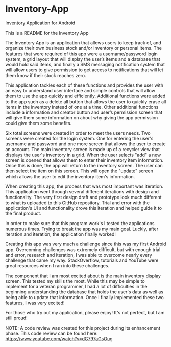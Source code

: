 # Inventory-App
Inventory Application for Android

This is a README for the Inventory App

The Inventory App is an application that allows users to keep track of, and organize their own business stock and/or inventory or personal items. The features that were required of this app were a username/password login system, a grid layout that will display the user’s items and a database that would hold said items, and finally a SMS messaging notification system that will allow users to give permission to get access to notifications that will let them know if their stock reaches zero.

This application tackles each of these functions and provides the user with an easy to understand user interface and simple controls that will allow them to use the app quickly and efficiently. Additional functions were added to the app such as a delete all button that allows the user to quickly erase all items in the inventory instead of one at a time. Other additional functions include a information and creator button and user’s permission screen that will give them some information on about why giving the app permission could give them some benefits.

Six total screens were created in order to meet the users needs. Two screens were created for the login system. One for entering the user's username and password and one more screen that allows the user to create an account. The main inventory screen is made up of a recycler view that displays the user's inventory in a grid. When the user selects "add" a new screen is opened that allows them to enter their inventory item information. Once this is done, the app will return to the inventory screen. The user can then select the item on this screen. This will open the "update" screen which allows the user to edit the inventory item's information.

When creating this app, the process that was most important was iteration. This application went through several different iterations with design and functionality. The very first design draft and prototype look much different to what is uploaded to this GitHub repository. Trial and error with the application's UI and functionality drove this iteration and helped guide it to the final product.

In order to make sure that this program work's I tested the applications numerous times. Trying to break the app was my main goal. Luckly, after iteration and iteration, the application finally worked!

Creating this app was very much a challenge since this was my first Android app. Overcoming challenges was extremely difficult, but with enough trial and error, research and iteration, I was able to overcome nearly every challenge that came my way. StackOverflow, tutorials and YouTube were great resources when I ran into these challenges.

The component that I am most excited about is the main inventory display screen. This tested my skills the most. While this may be simple to implement for a veteran programmer, I had a lot of difficulties in the beginning understanding the database that holds the user's data as well as being able to update that information. Once I finally implemented these two features, I was very excited!

For those who try out my application, please enjoy! It's not perfect, but I am still proud!


NOTE: A code review was created for this project during its enhancement phase. This code review can be found here: https://www.youtube.com/watch?v=dG797aGsOug


